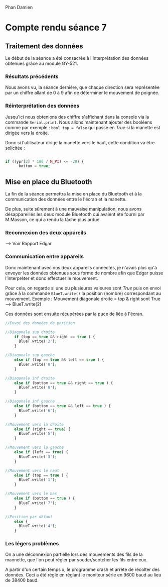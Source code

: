 Phan Damien

# Compte rendu séance 7

## Traitement des données

Le début de la séance a été consacrée à l'interprétation des données obtenues grâce au module GY-521.

### Résultats précédents

Nous avons vu, la séance dernière, que chaque direction sera représentée par un chiffre allant de 0 à 9 afin de déterminer le mouvement de poignée.

### Réinterprétation des données

Jusqu'ici nous obtenions des chiffre s'affichant dans la console via la commande `Serial.print`. 
Nous allons maintenant ajouter des booléens comme par exemple : `bool top = false` qui passe en *True* si la manette est dirigée vers la droite.

Donc si l'utilisateur dirige la manette vers le haut, cette condition va être solicitée : 
```php

if ((ypr[2] * 180 / M_PI) <= -20) {
      bottom = true;

```


## Mise en place du Bluetooth

La fin de la séance permettra la mise en place du Bluetooth et à la communication des données entre le l'écran et la manette.

De plus, suite sûrement à une mauvaise manipulation, nous avons désappareillés les deux module Bluetooth qui avaient été fourni par M.Masson, ce qui a rendu la tâche plus ardue.

### Reconnexion des deux appareils

--> Voir Rapport Edgar 

### Communication entre appareils

Donc maintenant avec nos deux appareils connectés, je n'avais plus qu'à envoyer les données obtenues sous forme de nombre afin que Edgar puisse l'interpréter et donc effectuer le mouvement.

Pour cela, on regarde si une ou plusieures valeures sont *True* puis on envoi grâce à la commande `BlueT.write()` la position (nombre) correspondant au mouvement.
Exemple : 
    Mouvement diagonale droite = top & right sont True --> BlueT.write(2)

Ces données sont ensuite récupérées par la puce de liée à l'écran.

```php
//Envoi des données de position

//Diagonale sup droite
    if (top == true && right == true ) {
      BlueT.write('2');
    }

//Diagonale sup gauche
    else if (top == true && left == true ) {
      BlueT.write('0');
    }

//Diagonale inf droite
    else if (bottom == true && right == true ) {
      BlueT.write('8');
    }

//Diagonale inf gauche
    else if (bottom == true && left == true ) {
      BlueT.write('6');
    }

//Mouvement vers la droite
    else if (right == true) {
      BlueT.write('5');
    }

//Mouvement vers la gauche
    else if (left == true) {
      BlueT.write('3');
    }

//Mouvement vers le haut
    else if (top == true ) {
      BlueT.write('1');
    }

//Mouvement vers le bas
    else if (bottom == true ) {
      BlueT.write('7');
    }

//Position par défaut
    else {
      BlueT.write('4');
    }

```

### Les légers problèmes 

On a une déconnexion partielle lors des mouvements des fils de la mannette, que l'on peut régler par souder/scotcher les fils entre eux.

A partir d'un certain temps x, le programme crash et arrête de récolter des données.
Ceci a été réglé en règlant le moniteur série en 9600 baud au lieu de 38400 baud.

